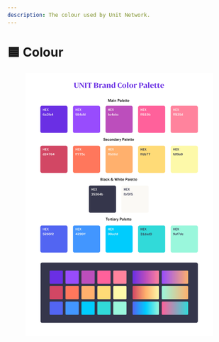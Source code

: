```yaml
---
description: The colour used by Unit Network.
---
```


# 🟦 Colour

<figure><img src="../../../.gitbook/assets/UNIT_Brand_Colors.png" alt=""><figcaption></figcaption></figure>

